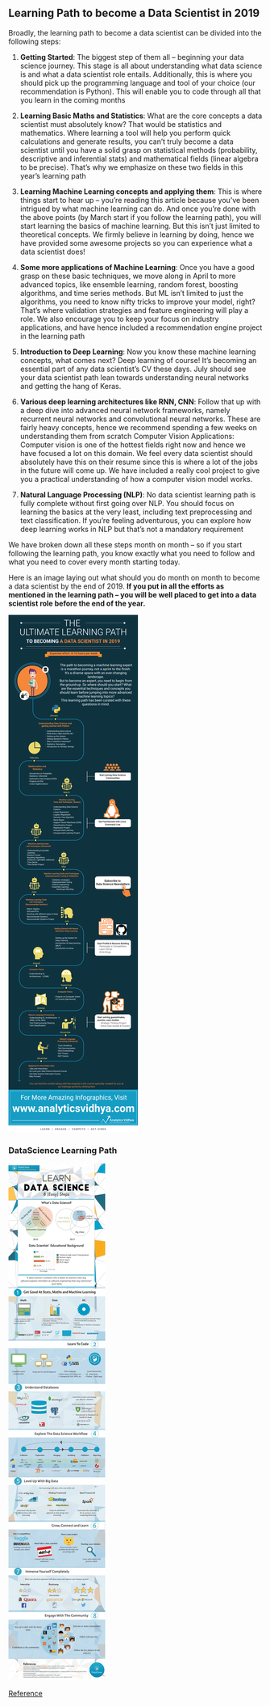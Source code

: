 ## Learning Path to become a Data Scientist in 2019

Broadly, the learning path to become a data scientist can be divided into the following steps:

1. **Getting Started**: The biggest step of them all – beginning your data science journey. This stage is all about understanding what data science is and what a data scientist role entails. Additionally, this is where you should pick up the programming language and tool of your choice (our recommendation is Python). This will enable you to code through all that you learn in the coming months

2. **Learning Basic Maths and Statistics**: What are the core concepts a data scientist must absolutely know? That would be statistics and mathematics. Where learning a tool will help you perform quick calculations and generate results, you can’t truly become a data scientist until you have a solid grasp on statistical methods (probability, descriptive and inferential stats) and mathematical fields (linear algebra to be precise). That’s why we emphasize on these two fields in this year’s learning path

3. **Learning Machine Learning concepts and applying them**: This is where things start to hear up – you’re reading this article because you’ve been intrigued by what machine learning can do. And once you’re done with the above points (by March start if you follow the learning path), you will start learning the basics of machine learning. But this isn’t just limited to theoretical concepts. We firmly believe in learning by doing, hence we have provided some awesome projects so you can experience what a data scientist does!

4. **Some more applications of Machine Learning**: Once you have a good grasp on these basic techniques, we move along in April to more advanced topics, like ensemble learning, random forest, boosting algorithms, and time series methods. But ML isn’t limited to just the algorithms, you need to know nifty tricks to improve your model, right? That’s where validation strategies and feature engineering will play a role. We also encourage you to keep your focus on industry applications, and have hence included a recommendation engine project in the learning path

5. **Introduction to Deep Learning**: Now you know these machine learning concepts, what comes next? Deep learning of course! It’s becoming an essential part of any data scientist’s CV these days. July should see your data scientist path lean towards understanding neural networks and getting the hang of Keras.

6. **Various deep learning architectures like RNN, CNN**: Follow that up with a deep dive into advanced neural network frameworks, namely recurrent neural networks and convolutional neural networks. These are fairly heavy concepts, hence we recommend spending a few weeks on understanding them from scratch
Computer Vision Applications: Computer vision is one of the hottest fields right now and hence we have focused a lot on this domain. We feel every data scientist should absolutely have this on their resume since this is where a lot of the jobs in the future will come up. We have included a really cool project to give you a practical understanding of how a computer vision model works.

7. **Natural Language Processing (NLP)**: No data scientist learning path is fully complete without first going over NLP. You should focus on learning the basics at the very least, including text preprocessing and text classification. If you’re feeling adventurous, you can explore how deep learning works in NLP but that’s not a mandatory requirement


We have broken down all these steps month on month – so if you start following the learning path, you know exactly what you need to follow and what you need to cover every month starting today.

Here is an image laying out what should you do month on month to become a data scientist by the end of 2019. **If you put in all the efforts as mentioned in the learning path – you will be well placed to get into a data scientist role before the end of the year.**


![alt text](Data-Scientist-Learning-Path.png)

### DataScience Learning Path
![alt text](datascience-visual-learning-flow.jpg)

[Reference](https://www.analyticsvidhya.com)